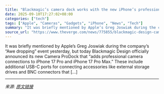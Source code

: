 ```yaml
---
title: "Blackmagic’s camera dock works with the new iPhone’s professional filmmaking features"
date: 2025-09-10T17:27:02+08:00
categories: ["tech"]
tags: ["Apple", "Cameras", "Gadgets", "iPhone", "News", "Tech"]
summary: "It was briefly mentioned by Apple’s Greg Joswiak during the company’s “Awe dropping” event yesterday, but today Blackmagic Design officially announced its new Camera ProDock that “adds professional ca"
source_url: "https://www.theverge.com/news/775855/blackmagic-design-camera-prodock-iphone-17-pro-filmmakers"
---
```


It was briefly mentioned by Apple’s Greg Joswiak during the company’s “Awe dropping” event yesterday, but today Blackmagic Design officially announced its new Camera ProDock that “adds professional camera connections to iPhone 17 Pro and iPhone 17 Pro Max.” These include additional USB-C ports for connecting accessories like external storage drives and BNC connectors that [&#8230;]

---

*来源: [原文链接](https://www.theverge.com/news/775855/blackmagic-design-camera-prodock-iphone-17-pro-filmmakers)*

